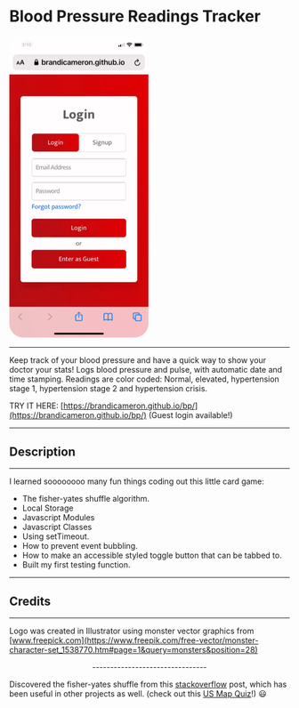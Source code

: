 # Blood Pressure Readings Tracker

<img src="img/bp-vid.gif" width="250" style="border-radius: 25px;"/>

---

Keep track of your blood pressure and have a quick way to show your doctor your stats! Logs blood pressure and pulse, with automatic date and time stamping. Readings are color coded: Normal, elevated, hypertension stage 1, hypertension stage 2 and hypertension crisis.

TRY IT HERE: [https://brandicameron.github.io/bp/](https://brandicameron.github.io/bp/) (Guest login available!)

---

## Description

---

I learned soooooooo many fun things coding out this little card game:

- The fisher-yates shuffle algorithm.
- Local Storage
- Javascript Modules
- Javascript Classes
- Using setTimeout.
- How to prevent event bubbling.
- How to make an accessible styled toggle button that can be tabbed to.
- Built my first testing function.

---

## Credits

---

Logo was created in Illustrator using monster vector graphics from [www.freepick.com](https://www.freepik.com/free-vector/monster-character-set_1538770.htm#page=1&query=monsters&position=28)

<p style="text-align: center;">--------------------------------</p>

Discovered the fisher-yates shuffle from this [stackoverflow](https://stackoverflow.com/questions/2450954/how-to-randomize-shuffle-a-javascript-array) post, which has been useful in other projects as well. (check out this [US Map Quiz](https://brandicameron.github.io/us-map-quiz/)!) 😃
